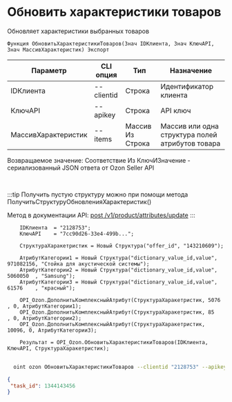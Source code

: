 ﻿---
sidebar_position: 8
---

# Обновить характеристики товаров
 Обновляет характеристики выбранных товаров



`Функция ОбновитьХарактеристикиТоваров(Знач IDКлиента, Знач КлючAPI, Знач МассивХарактеристик) Экспорт`

  | Параметр | CLI опция | Тип | Назначение |
  |-|-|-|-|
  | IDКлиента | --clientid | Строка | Идентификатор клиента |
  | КлючAPI | --apikey | Строка | API ключ |
  | МассивХарактеристик | --items | Массив Из Строка | Массив или одна структура полей атрибутов товара |

  
  Возвращаемое значение:   Соответствие Из КлючИЗначение - сериализованный JSON ответа от Ozon Seller API

<br/>

:::tip
Получить пустую структуру можно при помощи метода ПолучитьСтруктуруОбновленияХарактеристик()

 Метод в документации API: [post /v1/product/attributes/update](https://docs.ozon.ru/api/seller/#operation/ProductAPI_ProductUpdateAttributes)
:::
<br/>


```bsl title="Пример кода"
    IDКлиента  = "2128753";
    КлючAPI    = "7cc90d26-33e4-499b...";

    СтруктураХаракетристик = Новый Структура("offer_id", "143210609");

    АтрибутКатегории1 = Новый Структура("dictionary_value_id,value", 971082156, "Стойка для акустической системы");
    АтрибутКатегории2 = Новый Структура("dictionary_value_id,value", 5060050  , "Samsung");
    АтрибутКатегории3 = Новый Структура("dictionary_value_id,value", 61576    , "красный");

    OPI_Ozon.ДополнитьКомплексныйАтрибут(СтруктураХаракетристик, 5076 , 0, АтрибутКатегории1);
    OPI_Ozon.ДополнитьКомплексныйАтрибут(СтруктураХаракетристик, 85   , 0, АтрибутКатегории2);
    OPI_Ozon.ДополнитьКомплексныйАтрибут(СтруктураХаракетристик, 10096, 0, АтрибутКатегории3);

    Результат = OPI_Ozon.ОбновитьХарактеристикиТоваров(IDКлиента, КлючAPI, СтруктураХаракетристик);
```



```sh title="Пример команды CLI"
    
  oint ozon ОбновитьХарактеристикиТоваров --clientid "2128753" --apikey "7cc90d26-33e4-499b..." --items %items%

```

```json title="Результат"
{
 "task_id": 1344143456
}
```
